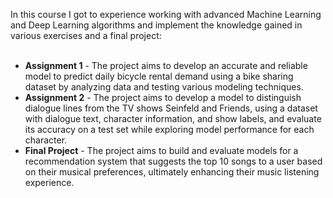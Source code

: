 In this course I got to experience working with advanced Machine Learning and Deep Learning algorithms and implement the knowledge gained in various exercises and a final project:</br></br>
- <b>Assignment 1</b> - The project aims to develop an accurate and reliable model to predict daily bicycle rental demand using a bike sharing dataset by analyzing data and testing various modeling techniques.</br>
- <b>Assignment 2</b> - The project aims to develop a model to distinguish dialogue lines from the TV shows Seinfeld and Friends, using a dataset with dialogue text, character information, and show labels, and evaluate its accuracy on a test set while exploring model performance for each character.</br>
- <b>Final Project</b> - The project aims to build and evaluate models for a recommendation system that suggests the top 10 songs to a user based on their musical preferences, ultimately enhancing their music listening experience.</br>
